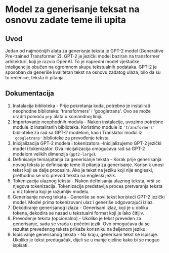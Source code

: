 # Model za generisanje teksat na osnovu zadate teme ili upita
## Uvod
Jedan od najmoćnijih alata za generisnje teksta je GPT-2 model (Generative Pre-trained Transformer 2). GPT-2 je jezički model baziran na transformer arhitekturi, koji je razvio OpenAI. To je napredni model vještačke inteligencije obučen na ogromnom skupu tekstualnih podataka. GPT-2 je sposoban da generiše kvalitetan tekst na osnovu zadatog ulaza, bilo da su to rečenice, teksta ili pitanja. 

## Dokumentacija
1.	Instalacija biblioteka - Prije pokretanja koda, potrebno je instalirati neophodne biblioteke: 'transformers' i 'googletrans'. Ovo se može uraditi pomoću `pip` alata u komandnoj liniji.
2.	Importovanje neophodnih modula - Nakon instalacije, uvozimo potrebne module iz instaliranih biblioteka. Koristimo module iz `'transformers'` biblioteke za rad sa GPT-2 modelom, kao i Translator modul iz `'googletrans'` biblioteke za prevođenje teksta.
3.	Inicijalizacija GPT-2 modela i tokenizatora –Inicijalizujemo GPT-2 jezički model i tokenizator. Ova inicijalizacija omogućava rad sa GPT-2 modelom velikih dimenzija (`gpt2-large`).
4.	Definisanje tema/pitanja za generisanje teksta - Korak prije generisanja novog teksta je definisanje teme ili pitanja za generisanje. Korisnik unosi tekst koji se dalje procesira. Ako je tekst na jeziku koji nije engleski, prethodno se vrši prevod teksta na engleski jezik.
5.	Tokenizacija ulaznog teksta - Nakon definisanja ulaznog teksta, vrši se njegova tokenizacija. Tokenizacija predstavlja proces pretvaranja teksta u niz tokena koji je razumljiv modelu.
6.	Generisanje novog teksta - Generiše se novi tekst koristeći GPT-2 jezički model. Model prima tokenizovani ulaz i generiše odgovarajući izlaz.
7.	Dekodiranje generisanog izlaza - Generisani izlaz, koji je u obliku tokena, dekodira se nazad u tekstualni format koji je lako čitljiv.
8.	Prevođenje teksta (opcionalno) - Ukoliko je tekst preveden za generisanje, sada se vraća u početni jezik. Ovo omogućava da se rezultat prevedenog teksta prikaže korisniku na željenom jeziku.
9.	Ispisivanje generisanog teksta - Na kraju, generisani tekst se ispisuje. Ukoliko je tekst predugačak, dijeli se u manje cjeline kako bi se mogao ispisati.
